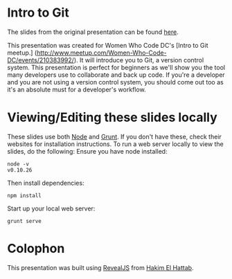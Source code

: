 Intro to Git
======================

The slides from the original presentation can be found [here](http://nupurkapoor.github.io/intro-to-git/#/). 

This presentation was created for Women Who Code DC's [Intro to Git meetup.] (http://www.meetup.com/Women-Who-Code-DC/events/210383992/). It will introduce you to Git, a version control system. This presentation is perfect for beginners as we'll show you the tool many developers use to collaborate and back up code. If you're a developer and you are not using a version control system, you should come out too as it's an absolute must for a developer's workflow.

# Viewing/Editing these slides locally
These slides use both [Node]() and [Grunt](). If you don't have these, check their websites for installation instructions. To run a web server locally to view the slides, do the following:
Ensure you have node installed:

    node -v
    v0.10.26

Then install dependencies:

    npm install

Start up your local web server:

    grunt serve

# Colophon
This presentation was built using [RevealJS](http://lab.hakim.se/reveal-js/#/) from [Hakim El Hattab](http://hakim.se/).
